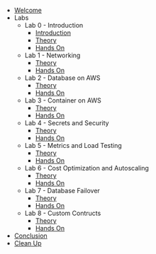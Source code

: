 - [Welcome](/0_welcome)
- Labs
  - Lab 0 - Introduction
    - [Introduction](/labs/introduction)
    - [Theory](/labs/lab_0/0_theory)
    - [Hands On](/labs/lab_0/1_hands_on)
  - Lab 1 - Networking
    - [Theory](/labs/lab_1/0_theory)
    - [Hands On](/labs/lab_1/1_hands_on)
  - Lab 2 - Database on AWS
    - [Theory](/labs/lab_3/0_theory)
    - [Hands On](/labs/lab_3/1_hands_on)
  - Lab 3 - Container on AWS
    - [Theory](/labs/lab_4/0_theory)
    - [Hands On](/labs/lab_4/1_hands_on)
  - Lab 4 - Secrets and Security
    - [Theory](/labs/lab_5/0_theory)
    - [Hands On](/labs/lab_5/1_hands_on)
  - Lab 5 - Metrics and Load Testing
    - [Theory](/labs/lab_6/0_theory)
    - [Hands On](/labs/lab_6/1_hands_on)
  - Lab 6 - Cost Optimization and Autoscaling
    - [Theory](/labs/lab_7/0_theory)
    - [Hands On](/labs/lab_7/1_hands_on)
  - Lab 7 - Database Failover
    - [Theory](/labs/lab_8/0_theory)
    - [Hands On](/labs/lab_8/1_hands_on)
  - Lab 8 - Custom Contructs
    - [Theory](/labs/lab_9/0_theory)
    - [Hands On](/labs/lab_9/1_hands_on)
- [Conclusion](/2_conclusion)
- [Clean Up](/3_cleanup)

